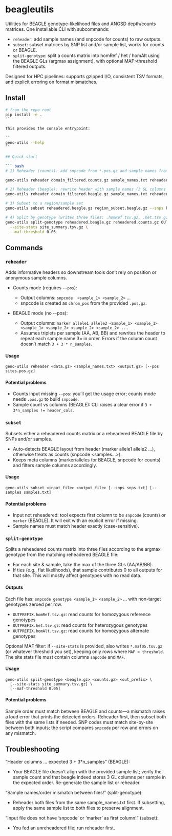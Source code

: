 # beagleutils

Utilities for BEAGLE genotype-likelihood files and ANGSD depth/counts matrices.
One installable CLI with subcommands:

- `reheader`: add sample names (and snpcode for counts) to raw outputs.
- `subset`: subset matrices by SNP list and/or sample list, works for counts or BEAGLE.
- `split-genotype`: split a counts matrix into homRef / het / homAlt using the BEAGLE GLs (argmax assignment), with optional MAF>threshold filtered outputs.

Designed for HPC pipelines: supports gzipped I/O, consistent TSV formats, and explicit erroring on format mismatches.


## Install

```bash
# from the repo root
pip install -e .
``

This provides the console entrypoint:

``
geno-utils --help
``

## Quick start

``` bash
# 1) Reheader (counts): add snpcode from *.pos.gz and sample names from a text file

geno-utils reheader domain_filtered.counts.gz sample_names.txt reheadered.counts.gz --pos domain_filtered.pos.gz

# 2) Reheader (beagle): rewrite header with sample names (3 GL columns per sample)
geno-utils reheader domain_filtered.beagle.gz sample_names.txt reheadered.beagle.gz

# 3) Subset to a region/sample set
geno-utils subset reheadered.beagle.gz region_subset.beagle.gz --snps keep_snpcodes.txt --samples keep_samples.txt

# 4) Split by genotype (writes three files: .homRef.tsv.gz, .het.tsv.gz, .homAlt.tsv.gz)
geno-utils split-genotype reheadered.beagle.gz reheadered.counts.gz OUTPREFIX \
  --site-stats site_summary.tsv.gz \
  --maf-threshold 0.05
```

## Commands

### `reheader` 
Adds informative headers so downstream tools don’t rely on position or anonymous sample columns.

- Counts mode (requires `--pos`):
  - Output columns: `snpcode  <sample_1> <sample_2>` ...
  - snpcode is created as `chrom_pos` from the provided `.pos.gz`.

- BEAGLE mode (no --pos):
  - Output columns: `marker allele1 allele2 <sample_1> <sample_1> <sample_1> <sample_2> <sample_2> <sample_2> ...`
  - Assumes triplets per sample (AA, AB, BB) and rewrites the header to repeat each sample name 3× in order. Errors if the column count doesn’t match `3 + 3 * n_samples`.


#### Usage

```
geno-utils reheader <data.gz> <sample_names.txt> <output.gz> [--pos sites.pos.gz]
```

#### Potential problems

- Counts input missing `--pos`: you’ll get the usage error; counts mode needs `.pos.gz` to build `snpcode`.
- Sample count vs columns (BEAGLE): CLI raises a clear error if `3 + 3*n_samples != header_cols`.


### `subset`

Subsets either a reheadered counts matrix or a reheadered BEAGLE file by SNPs and/or samples.

- Auto-detects BEAGLE layout from header (marker allele1 allele2 ...), otherwise treats as counts (snpcode  <samples...>).
- Keeps meta columns (marker/alleles for BEAGLE, snpcode for counts) and filters sample columns accordingly.

#### Usage

```
geno-utils subset <input_file> <output_file> [--snps snps.txt] [--samples samples.txt]
```

#### Potential problems

- Input not reheadered: tool expects first column to be `snpcode` (counts) or `marker` (BEAGLE). It will exit with an explicit error if missing.
- Sample names must match header exactly (case-sensitive).


### `split-genotype`

Splits a reheadered counts matrix into three files according to the argmax genotype from the matching reheadered BEAGLE file:
- For each site & sample, take the max of the three GLs (AA/AB/BB).
- If ties (e.g., flat likelihoods), that sample contributes 0 to all outputs for that site. This will mostly affect genotypes with no read data.

#### Outputs

Each file has: `snpcode genotype <sample_1> <sample_2>` ... with non-target genotypes zeroed per row.

- `OUTPREFIX.homRef.tsv.gz`: read counts for homozygous reference genotypes
- `OUTPREFIX.het.tsv.gz`: read counts for heterozygous genotypes
- `OUTPREFIX.homAlt.tsv.gz`: read counts for homozygous alternate genotypes

Optional MAF filter: if `--site-stats` is provided, also writes `*.maf05.tsv.gz` (or whatever threshold you set), keeping only rows where `MAF > threshold`. The site stats file must contain columns `snpcode` and `MAF`.

#### Usage

```
geno-utils split-genotype <beagle.gz> <counts.gz> <out_prefix> \
  [--site-stats site_summary.tsv.gz] \
  [--maf-threshold 0.05]
```

#### Potential problems

Sample order must match between BEAGLE and counts—a mismatch raises a loud error that prints the detected orders. Reheader first, then subset both files with the same lists if needed.
SNP codes must match site-by-site between both inputs; the script compares `snpcode` per row and errors on any mismatch.


## Troubleshooting

“Header columns … expected 3 + 3*n_samples” (BEAGLE):
 - Your BEAGLE file doesn’t align with the provided sample list; verify the sample count and that beagle indeed stores 3 GL columns per sample in the expected order. Re-generate the sample list or reheader.

“Sample names/order mismatch between files!” (split-genotype):
 - Reheader both files from the same sample_names.txt first. If subsetting, apply the same sample list to both files to preserve alignment.

“Input file does not have ‘snpcode’ or ‘marker’ as first column!” (subset):
 - You fed an unreheadered file; run reheader first.
